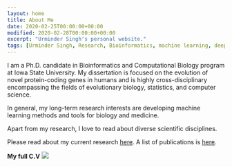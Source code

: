 ```yaml
---
layout: home
title: About Me
date: 2020-02-25T00:00:00+00:00
modified: 2020-02-28T00:00:00+00:00
excerpt: "Urminder Singh's personal website."
tags: [Urminder Singh, Research, Bioinformatics, machine learning, deep learning, evolutionary biology, home]
---
```

 

I am a Ph.D. candidate in Bioinformatics and Computational Biology program at Iowa State University.
My dissertation is focused on the evolution of novel protein-coding genes in humans and is highly cross-disciplinary 
encompassing the fields of evolutionary biology, statistics, and computer science.

In general, my long-term research interests are developing machine learning methods and tools for biology and medicine.

Apart from my research, I love to read about diverse scientific disciplines. 

Please read about my current research [here](https://urmi-21.github.io/research/).
A list of publications is [here](https://scholar.google.com/citations?user=yat-ghwAAAAJ&hl=en).


**My full C.V** [<img src="https://img.shields.io/badge/pdf-gray?style=flat&logo=Adobe-Acrobat-Reader"/>](/publications/pdf/Urminder_Singh-CV.pdf)

